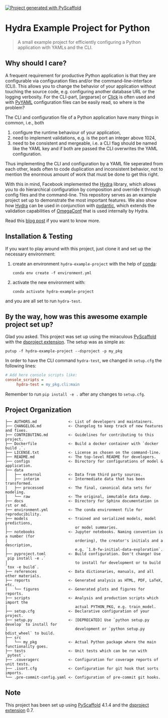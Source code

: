 [![Project generated with PyScaffold](https://img.shields.io/badge/-PyScaffold-005CA0?logo=pyscaffold)](https://pyscaffold.org/)

# Hydra Example Project for Python

> A small example project for efficiently configuring a Python application with YAMLs and the CLI.

## Why should I care?

A frequent requirement for productive Python application is that they are configurable via configuration files and/or
the command-line-interface (CLI). This allows you to change the behavior of your application without touching the source code, e.g. configuring
another database URL or the logging verbosity. For the CLI-part, [argparse] or [Click] is often used and with [PyYAML] configuration files
can be easily read, so where is the problem?

The CLI and configuration file of a Python application have many things in common, i.e., both

1. configure the runtime behaviour of your application,
2. need to implement validations, e.g. is the port an integer above 1024,
3. need to be consistent and mergeable, i.e. a CLI flag should be named like the YAML key and if both are passed the CLI
   overwrites the YAML configuration.

Thus implementing the CLI and configuration by a YAML file seperated from each other, leads often to code duplication
and inconsistent behavior, not to mention the enormous amount of work that must be done to get this right.

With this in mind, Facebook implemented the [Hydra] library, which allows you to do hierarchical configuration by
composition and override it through config files and the command-line. This repository serves as an example project set
up to demonstrate the most important features. We also show how [Hydra] can be used in conjunction with [pydantic],
which extends the validation capabilities of [OmegaConf] that is used internally by Hydra.

Read this [blog post] if you want to know more.

## Installation & Testing

If you want to play around with this project, just clone it and set up the necessary environment:

1. create an environment `hydra-example-project` with the help of [conda]:
   ```
   conda env create -f environment.yml
   ```
2. activate the new environment with:
   ```
   conda activate hydra-example-project
   ```

and you are all set to run `hydra-test`.

## By the way, how was this awesome example project set up?

Glad you asked. This project was set up using the miraculous [PyScaffold] with the [dsproject extension].
The setup was as simple as:
```shell
putup -f hydra-example-project --dsproject -p my_pkg
```

In order to have the CLI command `hydra-test`, we changed in `setup.cfg` the following lines:
```ini
# Add here console scripts like:
console_scripts =
     hydra-test = my_pkg.cli:main
```
Remember to run `pip install -e .` after any changes to `setup.cfg`.


## Project Organization

```
├── AUTHORS.md              <- List of developers and maintainers.
├── CHANGELOG.md            <- Changelog to keep track of new features and fixes.
├── CONTRIBUTING.md         <- Guidelines for contributing to this project.
├── Dockerfile              <- Build a docker container with `docker build .`.
├── LICENSE.txt             <- License as chosen on the command-line.
├── README.md               <- The top-level README for developers.
├── configs                 <- Directory for configurations of model & application.
├── data
│   ├── external            <- Data from third party sources.
│   ├── interim             <- Intermediate data that has been transformed.
│   ├── processed           <- The final, canonical data sets for modeling.
│   └── raw                 <- The original, immutable data dump.
├── docs                    <- Directory for Sphinx documentation in rst or md.
├── environment.yml         <- The conda environment file for reproducibility.
├── models                  <- Trained and serialized models, model predictions,
│                              or model summaries.
├── notebooks               <- Jupyter notebooks. Naming convention is a number (for
│                              ordering), the creator's initials and a description,
│                              e.g. `1.0-fw-initial-data-exploration`.
├── pyproject.toml          <- Build configuration. Don't change! Use `pip install -e .`
│                              to install for development or to build `tox -e build`.
├── references              <- Data dictionaries, manuals, and all other materials.
├── reports                 <- Generated analysis as HTML, PDF, LaTeX, etc.
│   └── figures             <- Generated plots and figures for reports.
├── scripts                 <- Analysis and production scripts which import the
│                              actual PYTHON_PKG, e.g. train_model.
├── setup.cfg               <- Declarative configuration of your project.
├── setup.py                <- [DEPRECATED] Use `python setup.py develop` to install for
│                              development or `python setup.py bdist_wheel` to build.
├── src
│   └── my_pkg              <- Actual Python package where the main functionality goes.
├── tests                   <- Unit tests which can be run with `pytest`.
├── .coveragerc             <- Configuration for coverage reports of unit tests.
├── .isort.cfg              <- Configuration for git hook that sorts imports.
└── .pre-commit-config.yaml <- Configuration of pre-commit git hooks.
```

<!-- pyscaffold-notes -->

## Note

This project has been set up using [PyScaffold] 4.1.4 and the [dsproject extension] 0.7.

[conda]: https://docs.conda.io/
[pre-commit]: https://pre-commit.com/
[Jupyter]: https://jupyter.org/
[nbstripout]: https://github.com/kynan/nbstripout
[Google style]: http://google.github.io/styleguide/pyguide.html#38-comments-and-docstrings
[PyScaffold]: https://pyscaffold.org/
[dsproject extension]: https://github.com/pyscaffold/pyscaffoldext-dsproject
[Hydra]: https://hydra.cc/
[pydantic]: https://pydantic-docs.helpmanual.io/
[OmegaConf]: https://omegaconf.readthedocs.io/
[Click]: https://click.palletsprojects.com/
[PyYAML]: https://pyyaml.org/
[blog post]: https://florianwilhelm.info/2022/01/configuration_and_cli_with_hydra/
